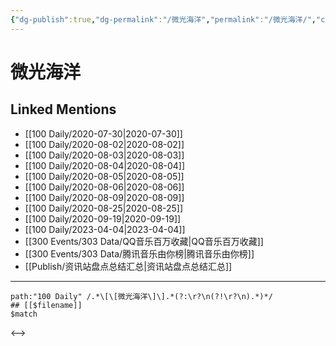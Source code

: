 ```yaml
---
{"dg-publish":true,"dg-permalink":"/微光海洋","permalink":"/微光海洋/","created":"2023-04-05T13:28:06.000+08:00","updated":"2023-04-05T13:28:07.000+08:00"}
---
```


# 微光海洋

## Linked Mentions
- [[100 Daily/2020-07-30\|2020-07-30]]
- [[100 Daily/2020-08-02\|2020-08-02]]
- [[100 Daily/2020-08-03\|2020-08-03]]
- [[100 Daily/2020-08-04\|2020-08-04]]
- [[100 Daily/2020-08-05\|2020-08-05]]
- [[100 Daily/2020-08-06\|2020-08-06]]
- [[100 Daily/2020-08-09\|2020-08-09]]
- [[100 Daily/2020-08-25\|2020-08-25]]
- [[100 Daily/2020-09-19\|2020-09-19]]
- [[100 Daily/2023-04-04\|2023-04-04]]
- [[300 Events/303 Data/QQ音乐百万收藏\|QQ音乐百万收藏]]
- [[300 Events/303 Data/腾讯音乐由你榜\|腾讯音乐由你榜]]
- [[Publish/资讯站盘点总结汇总\|资讯站盘点总结汇总]]


---

```expander
path:"100 Daily" /.*\[\[微光海洋\]\].*(?:\r?\n(?!\r?\n).*)*/
## [[$filename]]
$match
```

<-->